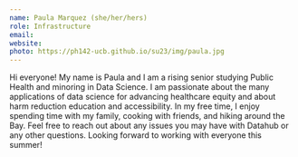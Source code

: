 ```yaml
---
name: Paula Marquez (she/her/hers)
role: Infrastructure
email: 
website: 
photo: https://ph142-ucb.github.io/su23/img/paula.jpg
---
```


Hi everyone! My name is Paula and I am a rising senior studying Public Health and minoring in Data Science. I am passionate about the many applications of data science for advancing healthcare equity and about harm reduction education and accessibility. In my free time, I enjoy spending time with my family, cooking with friends, and hiking around the Bay. Feel free to reach out about any issues you may have with Datahub or any other questions. Looking forward to working with everyone this summer!